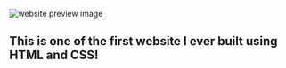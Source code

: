 ![website preview image](https://github.com/riectivnoodes/images/blob/main/againandagainandagain.png)

## This is one of the first website I ever built using HTML and CSS!
